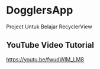 # DogglersApp
Project Untuk Belajar RecyclerView

## YouTube Video Tutorial
https://youtu.be/fwudWlM_LM8

